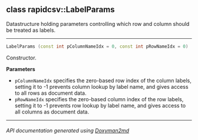 ## class rapidcsv::LabelParams

Datastructure holding parameters controlling which row and column should be treated as labels.  

---

```c++
LabelParams (const int pColumnNameIdx = 0, const int pRowNameIdx = 0)
```
Constructor. 

**Parameters**
- `pColumnNameIdx` specifies the zero-based row index of the column labels, setting it to -1 prevents column lookup by label name, and gives access to all rows as document data. 
- `pRowNameIdx` specifies the zero-based column index of the row labels, setting it to -1 prevents row lookup by label name, and gives access to all columns as document data. 

---

###### API documentation generated using [Doxyman2md](https://github.com/d99kris/doxyman2md)

